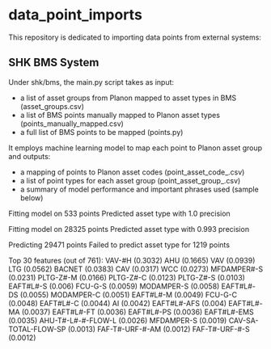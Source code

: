 # data_point_imports

This repository is dedicated to importing data points from external systems:

## SHK BMS System

Under shk/bms, the main.py script takes as input: 
* a list of asset groups from Planon mapped to asset types in BMS (asset_groups.csv)
* a list of BMS points manually mapped to Planon asset types (points_manually_mapped.csv)
* a full list of BMS points to be mapped (points.py)

It employs machine learning model to map each point to Planon asset group and outputs:
* a mapping of points to Planon asset codes (point_asset_code_<timestamp>.csv)
* a list of point types for each asset group (point_asset_group_<timestamp>.csv)
* a summary of model performance and important phrases used (sample below)

Fitting model on 533 points
Predicted asset type with 1.0 precision

Fitting model on 28325 points
Predicted asset type with 0.993 precision

Predicting 29471 points
Failed to predict asset type for 1219 points

Top 30 features (out of 761):
VAV-#H (0.3032)
AHU (0.1665)
VAV (0.0939)
LTG (0.0562)
BACNET (0.0383)
CAV (0.0317)
WCC (0.0273)
MFDAMPER#-S (0.0231)
PLTG-Z#-M (0.0166)
PLTG-Z#-C (0.0123)
PLTG-Z#-S (0.0103)
EAFT#L#-S (0.006)
FCU-G-S (0.0059)
MODAMPER-S (0.0058)
EAFT#L#-DS (0.0055)
MODAMPER-C (0.0051)
EAFT#L#-M (0.0049)
FCU-G-C (0.0048)
EAFT#L#-C (0.0044)
AI (0.0042)
EAFT#L#-AFS (0.004)
EAFT#L#-MA (0.0037)
EAFT#L#-FT (0.0036)
EAFT#L#-PS (0.0036)
EAFT#L#-EMS (0.0035)
AHU-T#-L#-#-FLOW-L (0.0026)
MFDAMPER-S (0.0019)
CAV-SA-TOTAL-FLOW-SP (0.0013)
FAF-T#-URF-#-AM (0.0012)
FAF-T#-URF-#-S (0.0012)
